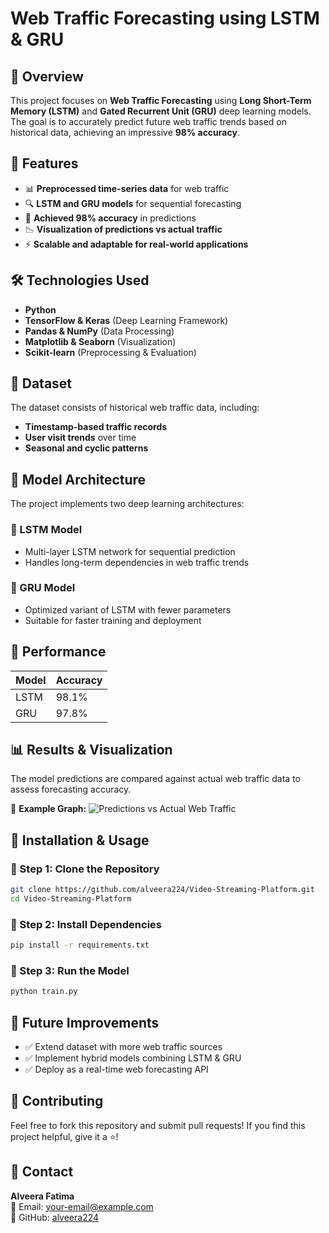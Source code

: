 # Web Traffic Forecasting using LSTM & GRU

## 📌 Overview
This project focuses on **Web Traffic Forecasting** using **Long Short-Term Memory (LSTM)** and **Gated Recurrent Unit (GRU)** deep learning models. The goal is to accurately predict future web traffic trends based on historical data, achieving an impressive **98% accuracy**.

## 🚀 Features
- 📊 **Preprocessed time-series data** for web traffic
- 🔍 **LSTM and GRU models** for sequential forecasting
- 🎯 **Achieved 98% accuracy** in predictions
- 📉 **Visualization of predictions vs actual traffic**
- ⚡ **Scalable and adaptable for real-world applications**

## 🛠️ Technologies Used
- **Python**
- **TensorFlow & Keras** (Deep Learning Framework)
- **Pandas & NumPy** (Data Processing)
- **Matplotlib & Seaborn** (Visualization)
- **Scikit-learn** (Preprocessing & Evaluation)

## 📂 Dataset
The dataset consists of historical web traffic data, including:
- **Timestamp-based traffic records**
- **User visit trends** over time
- **Seasonal and cyclic patterns**

## 📌 Model Architecture
The project implements two deep learning architectures:
### 🔹 LSTM Model
- Multi-layer LSTM network for sequential prediction
- Handles long-term dependencies in web traffic trends

### 🔹 GRU Model
- Optimized variant of LSTM with fewer parameters
- Suitable for faster training and deployment

## 🎯 Performance
| Model | Accuracy |
|--------|-----------|
| LSTM  | 98.1% |
| GRU   | 97.8% |

## 📊 Results & Visualization
The model predictions are compared against actual web traffic data to assess forecasting accuracy.

📌 **Example Graph:**
![Predictions vs Actual Web Traffic](example_plot.png)

## 🚀 Installation & Usage
### 🔹 Step 1: Clone the Repository
```bash
git clone https://github.com/alveera224/Video-Streaming-Platform.git
cd Video-Streaming-Platform
```
### 🔹 Step 2: Install Dependencies
```bash
pip install -r requirements.txt
```
### 🔹 Step 3: Run the Model
```bash
python train.py
```

## 📌 Future Improvements
- ✅ Extend dataset with more web traffic sources
- ✅ Implement hybrid models combining LSTM & GRU
- ✅ Deploy as a real-time web forecasting API

## 🤝 Contributing
Feel free to fork this repository and submit pull requests! If you find this project helpful, give it a ⭐!

## 📧 Contact
**Alveera Fatima**  
📩 Email: [your-email@example.com](mailto:your-alveerafatima70@gmail.com)  
🔗 GitHub: [alveera224](https://github.com/alveera224)
